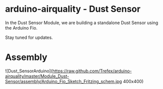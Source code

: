 arduino-airquality - Dust Sensor
==================

In the Dust Sensor Module, we are building a standalone Dust Sensor using the Arduino Fio.

Stay tuned for updates.

# Assembly

![Dust_SensorArduino](https://raw.github.com/Trefex/arduino-airquality/master/Module_Dust-Sensor/assembly/Arduino_Fio_Sketch_Fritzing_schem.jpg 400x400)


